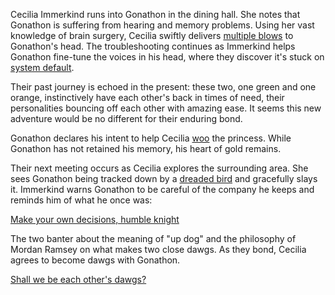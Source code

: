 <!-- title: Up Dog -->

Cecilia Immerkind runs into Gonathon in the dining hall. She notes that Gonathon is suffering from hearing and memory problems. Using her vast knowledge of brain surgery, Cecilia swiftly delivers [multiple blows](https://www.youtube.com/watch?v=cyLsX20esBE&t=3340s) to Gonathon's head. The troubleshooting continues as Immerkind helps Gonathon fine-tune the voices in his head, where they discover it's stuck on [system default](https://www.youtube.com/live/cyLsX20esBE?si=nyrhw0A3elGdzyWG&t=4008).

Their past journey is echoed in the present: these two, one green and one orange, instinctively have each other's back in times of need, their personalities bouncing off each other with amazing ease. It seems this new adventure would be no different for their enduring bond.

Gonathon declares his intent to help Cecilia [woo](https://www.youtube.com/watch?v=cyLsX20esBE&t=3677s) the princess. While Gonathon has not retained his memory, his heart of gold remains.

Their next meeting occurs as Cecilia explores the surrounding area. She sees Gonathon being tracked down by a [dreaded bird](https://www.youtube.com/live/cyLsX20esBE?si=heSaCd2NMHfPv-Ah&t=6718) and gracefully slays it. Immerkind warns Gonathon to be careful of the company he keeps and reminds him of what he once was:

[Make your own decisions, humble knight](#embed:https://www.youtube.com/live/cyLsX20esBE?si=MCsvTKVc5tWJyqwO&t=6833s)

The two banter about the meaning of "up dog" and the philosophy of Mordan Ramsey on what makes two close dawgs. As they bond, Cecilia agrees to become dawgs with Gonathon.

[Shall we be each other's dawgs?](#embed:https://www.youtube.com/live/cyLsX20esBE?t=6986s)